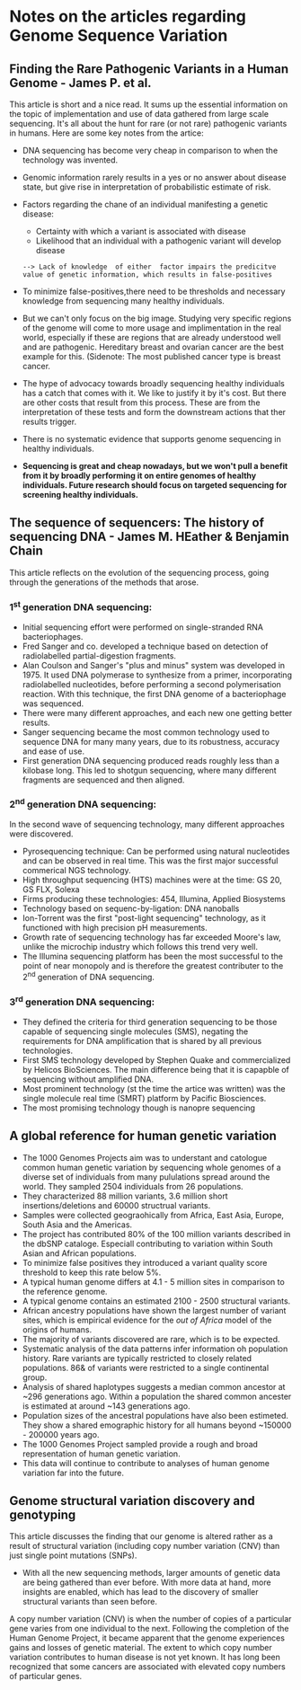 # Notes on the articles regarding Genome Sequence Variation

## Finding the Rare Pathogenic Variants in a Human Genome - James P. et al.
This article is short and a nice read. It sums up the essential information on the topic of implementation and use of data gathered from large scale sequencing. It's all about the hunt for rare (or not rare) pathogenic variants in humans.
Here are some key notes from the artice:
* DNA sequencing has become very cheap in comparison to when the technology was invented.
* Genomic information rarely results in a yes or no answer about disease state, but give rise in interpretation of probabilistic estimate of risk.
* Factors regarding the chane of an individual manifesting a genetic disease:
  * Certainty with which a variant is associated with disease
  * Likelihood that an individual with a pathogenic variant will develop disease <br>
 
  `--> Lack of knowledge  of either  factor impairs the predicitve value of genetic information, which results in false-positives  `

* To minimize false-positives,there need to be thresholds and necessary knowledge from sequencing many healthy individuals.
* But we can't only focus on the big image. Studying very specific regions of the genome will come to more usage and implimentation in the real world, especially if these are regions that are already understood well and are pathogenic. Hereditary breast and ovarian cancer are the best example for this. (Sidenote: The most published cancer type is breast cancer.
* The hype of advocacy towards broadly sequencing healthy individuals has a catch that comes with it. We like to justify it by it's cost. But there are other costs that result from this process. These are from the interpretation of these tests and form the downstream actions that ther results trigger.
* There is no systematic evidence that supports genome sequencing in healthy individuals.
* **Sequencing is great and cheap nowadays, but we won't pull a benefit from it by broadly performing it on entire genomes of healthy individuals. Future research should focus on targeted sequencing for screening healthy individuals.**





## The sequence of sequencers: The history of sequencing DNA - James M. HEather & Benjamin Chain
This article reflects on the evolution of the sequencing process, going through the generations of the methods that arose.

### 1<sup>st</sup> generation DNA sequencing:<br>
  * Initial sequencing effort were performed on single-stranded RNA bacteriophages.
  * Fred Sanger and co. developed a technique based on detection of radiolabelled partial-digestion fragments.
  * Alan Coulson and Sanger's "plus and minus" system was developed in 1975. It used DNA polymerase to synthesize from a primer, incorporating radiolabelled nucleotides, before performing a second polymerisation reaction. With this technique, the first DNA genome of a bacteriophage was sequenced.
  * There were many different approaches, and each new one getting better results.
  * Sanger sequencing became the most common technology used to sequence DNA for many many years, due to its robustness, accuracy and ease of use.
  * First generation DNA sequencing produced reads roughly less than a kilobase long. This led to shotgun sequencing, where many different fragments are sequenced and then aligned.


### 2<sup>nd</sup> generation DNA sequencing:
In the second wave of sequencing technology, many different approaches were discovered.
 * Pyrosequencing technique: Can be performed using natural nucleotides and can be observed in real time. This was the first major successful commerical NGS technology.
 * High throughput sequencing (HTS) machines were at the time: GS 20, GS FLX, Solexa
 * Firms producing these technologies: 454, Illumina, Applied Biosystems
 * Technology based on sequenc-by-ligation: DNA nanoballs
 * Ion-Torrent was the first "post-light sequencing" technology, as it functioned with high precision pH measurements.
 * Growth rate of sequencing technology has far exceeded Moore's law, unlike the microchip industry which follows this trend very well.
 * The Illumina sequencing platform has been the most successful to the point of near monopoly and is therefore the greatest contributer to the 2<sup>nd</sup> generation of DNA sequencing.


### 3<sup>rd</sup> generation DNA sequencing:
* They defined the criteria for third generation sequencing to be those capable of sequencing single molecules (SMS), negating the requirements for DNA amplification that is shared by all previous technologies.
* First SMS technology developed by Stephen Quake and commercialized by Helicos BioSciences. The main difference being that it is capapble of sequencing without amplified DNA.
* Most prominent technology (st the time the artice was written) was the single molecule real time (SMRT) platform by Pacific Biosciences.
* The most promising technology though is nanopre sequencing




## A global reference for human genetic variation
* The 1000 Genomes Projects aim was to understant and catologue common human genetic variation by sequencing whole genomes of a diverse set of individuals from many pululations spread around the world.  They sampled 2504 individuals from 26 populations.
* They characterized 88 million variants, 3.6 million short insertions/deletions and 60000 structrual variants.
* Samples were collected geograohically from Africa, East Asia, Europe, South Asia and the Americas.
* The project has contributed 80% of the 100 million variants described in the dbSNP cataloge. Especiall contributing to variation within South Asian and African populations.
* To minimize false positives they introduced a variant quality score threshold to keep this rate below 5%.
* A typical human genome differs at 4.1 - 5 million sites in comparison to the reference genome.
* A typical genome contains an estimated 2100 - 2500 structural variants.
* African ancestry populations have shown the largest number of variant sites, which is empirical evidence for the *out of Africa* model of the origins of humans.
* The majority of variants discovered are rare, which is to be expected.
* Systematic analysis of the data patterns infer information oh population history. Rare variants are typically restricted to closely related populations. 86& of variants were restricted to a single continental group.
* Analysis of shared haplotypes suggests a median common ancestor at ~296 generations ago. Within a population the shared common ancester is estimated at around ~143 generations ago.
* Population sizes of the ancestral populations have also been estimeted. They show a shared emographic history for all humans beyond ~150000 - 200000 years ago.
* The 1000 Genomes Project sampled provide a rough and broad representation of human genetic variation.
* This data will continue to contribute to analyses of human genome variation far into the future.



## Genome structural variation discovery and genotyping
This article discusses the finding that our genome is altered rather as a result of structural variation (including copy number variation (CNV) than just single point mutations (SNPs).



* With all the new sequencing methods, larger amounts of genetic data are being gathered than ever before. With more data at hand, more insights are enabled, which has lead to the discovery of smaller structural variants than seen before.

A copy number variation (CNV) is when the number of copies of a particular gene varies from one individual to the next. Following the completion of the Human Genome Project, it became apparent that the genome experiences gains and losses of genetic material. The extent to which copy number variation contributes to human disease is not yet known. It has long been recognized that some cancers are associated with elevated copy numbers of particular genes.










